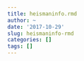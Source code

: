 ```yaml
---
title: heismaninfo.rmd
author: ~
date: '2017-10-29'
slug: heismaninfo-rmd
categories: []
tags: []
---
```

